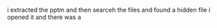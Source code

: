 i extracted the pptm and then searceh the files and found a hidden file i opened it and there was a 
